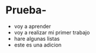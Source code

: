 # Prueba-
* voy a aprender 
* voy a realizar  mi primer  trabajo
* hare algunas listas
* este es una adicion 
